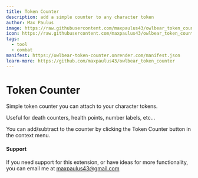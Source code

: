 ```yaml
---
title: Token Counter
description: add a simple counter to any character token
author: Max Paulus
image: https://raw.githubusercontent.com/maxpaulus43/owlbear_token_counter/main/hero.jpg
icon: https://raw.githubusercontent.com/maxpaulus43/owlbear_token_counter/main/public/icon.svg
tags:
  - tool
  - combat
manifest: https://owlbear-token-counter.onrender.com/manifest.json
learn-more: https://github.com/maxpaulus43/owlbear_token_counter
---
```


# Token Counter

Simple token counter you can attach to your character tokens.

Useful for death counters, health points, number labels, etc...

You can add/subtract to the counter by clicking the Token Counter button in the context menu.

#### Support

If you need support for this extension, or have ideas for more functionality, you can email me at <maxpaulus43@gmail.com>
